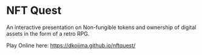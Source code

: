 # NFT Quest
An interactive presentation on Non-fungible tokens and ownership of digital assets in the form of a retro RPG.

Play Online here: https://dkojima.github.io/nftquest/
